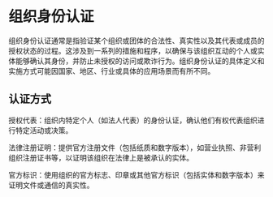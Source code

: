 # 组织身份认证

组织身份认证通常是指验证某个组织或团体的合法性、真实性以及其代表或成员的授权状态的过程。这涉及到一系列的措施和程序，以确保与该组织互动的个人或实体能够确认其身份，并防止未授权的访问或欺诈行为。组织身份认证的具体定义和实施方式可能因国家、地区、行业或具体的应用场景而有所不同。

## 认证方式

授权代表：组织内特定个人（如法人代表）的身份认证，确认他们有权代表组织进行特定活动或决策。

法律注册证明：提供官方注册文件（包括纸质和数字版本），如营业执照、非营利组织注册证书等，以证明该组织在法律上是被承认的实体。

官方标识：使用组织的官方标志、印章或其他官方标识（包括实体和数字版本）来证明文件或通信的真实性。
